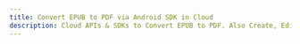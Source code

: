 ---title: Convert EPUB to PDF via Android SDK in Clouddescription: Cloud APIs & SDKs to Convert EPUB to PDF. Also Create, Edit & Render Microsoft Word & OpenOffice documents in the Cloud.---